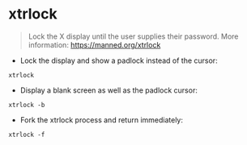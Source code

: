 # xtrlock

> Lock the X display until the user supplies their password.
> More information: <https://manned.org/xtrlock>

- Lock the display and show a padlock instead of the cursor:

`xtrlock`

- Display a blank screen as well as the padlock cursor:

`xtrlock -b`

- Fork the xtrlock process and return immediately:

`xtrlock -f`

